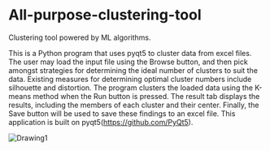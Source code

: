 # All-purpose-clustering-tool
Clustering tool powered by ML algorithms.

This is a Python program that uses pyqt5 to cluster data from excel files.
The user may load the input file using the Browse button, and then pick amongst strategies for determining the ideal number of clusters to suit the data. Existing measures for determining optimal cluster numbers include silhouette and distortion.
The program clusters the loaded data using the K-means method when the Run button is pressed. The result tab displays the results, including the members of each cluster and their center.
Finally, the Save button will be used to save these findings to an excel file. This application is built on pyqt5(https://github.com/PyQt5).

![Drawing1](https://user-images.githubusercontent.com/96921261/180947601-0f1d2081-a419-47ad-9ca3-4cdec4c399ae.jpg)
